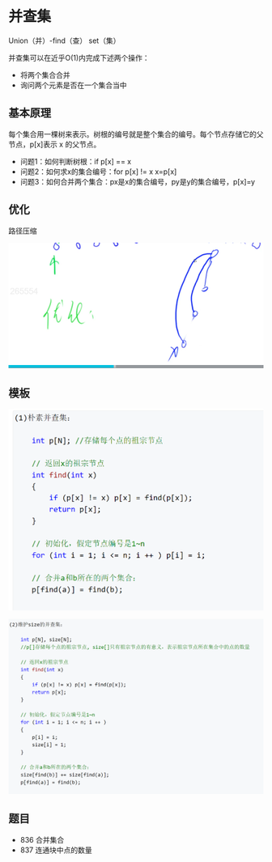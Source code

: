 # 并查集

Union（并）-find（查） set（集）

并查集可以在近乎O(1)内完成下述两个操作：

- 将两个集合合并
- 询问两个元素是否在一个集合当中

## 基本原理

每个集合用一棵树来表示。树根的编号就是整个集合的编号。每个节点存储它的父节点，p[x]表示 x 的父节点。

- 问题1：如何判断树根：if p[x] == x
- 问题2：如何求x的集合编号：for p[x] != x  x=p[x]
- 问题3：如何合并两个集合：px是x的集合编号，py是y的集合编号，p[x]=y

## 优化

路径压缩

![](imgs/1.png)

## 模板

![](imgs/2.png)

![](imgs/3.png)

## 题目

- 836 合并集合
- 837 连通块中点的数量
